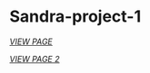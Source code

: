 # Sandra-project-1

[*VIEW PAGE*](https://ajayos.github.io/Sandra-project-1)

[*VIEW PAGE 2*](https://ajayos.github.io/Sandra-project-1/part1)